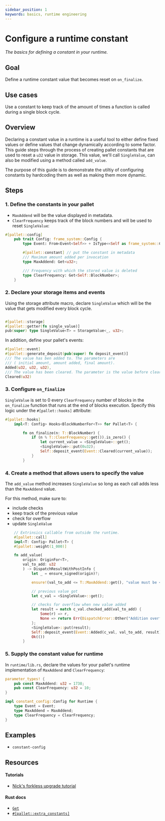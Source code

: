 ```yaml
---
sidebar_position: 1
keywords: basics, runtime engineering
---
```


# Configure a runtime constant

_The basics for defining a constant in your runtime._

## Goal

Define a runtime constant value that becomes reset on `on_finalize`.

## Use cases

Use a constant to keep track of the amount of times a function is called during a single block cycle.

## Overview

Declaring a constant value in a runtime is a useful tool to either define fixed values or define values that change dynamically
according to some factor. This guide steps through the process of creating pallet constants that are used to reset a `u32`
value in storage. This value, we'll call `SingleValue`, can also be modified using a method called `add_value`.

The purpose of this guide is to demonstrate the utiltiy of configuring constants by hardcoding them as well as making them more
dynamic.

## Steps

### 1. Define the constants in your pallet

- `MaxAddend` will be the value displayed in metadata. 
- `ClearFrequency` keeps track of the block numbers and will 
be used to reset `SingleValue`:

```rust
#[pallet::config]
	pub trait Config: frame_system::Config {
        type Event: From<Event<Self>> + IsType<<Self as frame_system::Config>::Event>;

		#[pallet::constant] // put the constant in metadata
        /// Maximum amount added per invocation
        type MaxAddend: Get<u32>;

        /// Frequency with which the stored value is deleted
        type ClearFrequency: Get<Self::BlockNumber>;
	}
```

### 2. Declare your storage items and events

Using the storage attribute macro, declare `SingleValue` which will be the value that gets modified every block cycle.

```rust

#[pallet::storage]
#[pallet::getter(fn single_value)]
pub(super) type SingleValue<T> = StorageValue<_, u32>;
```
In addition, define your pallet's events:

```rust
#[pallet::event]
#[pallet::generate_deposit(pub(super) fn deposit_event)]
/// The value has ben added to. The parameters are
/// ( initial amount, amount added, final amount).
Added(u32, u32, u32),
/// The value has been cleared. The parameter is the value before clearing.
Cleared(u32)
```
### 3. Configure `on_finalize`

`SingleValue` is set to 0 every `ClearFrequency` number of blocks in the `on_finalize` function that 
runs at the end of blocks execution. Specify this logic under the `#[pallet::hooks]` attribute:

```rust
#[pallet::hooks]
	impl<T: Config> Hooks<BlockNumberFor<T>> for Pallet<T> {

        fn on_finalize(n: T::BlockNumber) {
            if (n % T::ClearFrequency::get()).is_zero() {
                let current_value = <SingleValue>::get();
                <SingleValue>::put(0u32);
                Self::deposit_event(Event::Cleared(current_value));
            }
        }
```

### 4. Create a method that allows users to specify the value

The `add_value` method increases `SingleValue` so long as each call adds less than the `MaxAddend` value.

For this method, make sure to:

- include checks
- keep track of the previous value
- check for overflow
- update `SingleValue`

```rust
    // Extrinsics callable from outside the runtime.
	#[pallet::call]
	impl<T: Config> Pallet<T> {
    #[pallet::weight(1_000)]

    fn add_value(
        origin: OriginFor<T>,
        val_to_add: u32
        ) -> DispatchResultWithPostInfo {
            let _ = ensure_signed(origin)?;

            ensure!(val_to_add <= T::MaxAddend::get(), "value must be <= maximum add amount constant");

            // previous value got
            let c_val = <SingleValue>::get();

            // checks for overflow when new value added
            let result = match c_val.checked_add(val_to_add) {
                Some(r) => r,
                None => return Err(DispatchError::Other("Addition overflowed")),
            };
            <SingleValue>::put(result);
            Self::deposit_event(Event::Added(c_val, val_to_add, result));
            Ok(())
        }
```

### 5. Supply the constant value for runtime

In `runtime/lib.rs`, declare the values for your pallet's runtime implementation of `MaxAddend` and `ClearFrequency`:

```rust
parameter_types! {
    pub const MaxAddend: u32 = 1738;
    pub const ClearFrequency: u32 = 10;
}

impl constant_config::Config for Runtime {
    type Event = Event;
    type MaxAddend = MaxAddend;
    type ClearFrequency = ClearFrequency;
}
```

## Examples

- `constant-config`

## Resources
#### Tutorials
- [Nick's forkless upgrade tutorial](https://substrate.dev/docs/en/tutorials/forkless-upgrade/)

#### Rust docs
- [`Get`][get-trait-rustdocs]
- [`#[pallet::extra_constants]`][extra-constants-rustdocs]


[get-trait-rustdocs]: https://substrate.dev/rustdocs/v3.0.0/frame_support/traits/trait.Get.html
[extra-constants-rustdocs]: https://crates.parity.io/frame_support/attr.pallet.html#extra-constants-palletextra_constants-optional